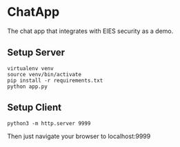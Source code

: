 # ChatApp #
The chat app that integrates with EIES security as a demo.

## Setup Server ##
```
virtualenv venv
source venv/bin/activate
pip install -r requirements.txt
python app.py
```

## Setup Client ##
```
python3 -m http.server 9999
```
Then just navigate your browser to localhost:9999

